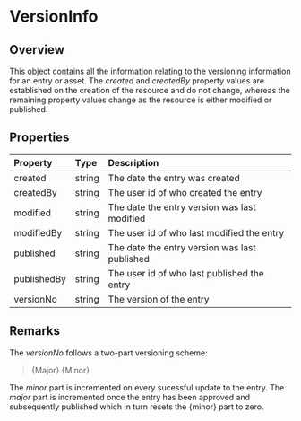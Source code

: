 # VersionInfo

## Overview

This object contains all the information relating to the versioning information for an entry or asset. The *created* and *createdBy* property values are established on the creation of the resource and do not change, whereas the remaining property values change as the resource is either modified or published.

## Properties

| Property | Type | Description |
| :------- | :--- | :---------- |
| created | string | The date the entry was created |
| createdBy | string | The user id of who created the entry |
| modified | string | The date the entry version was last modified |
| modifiedBy | string | The user id of who last modified the entry |
| published | string | The date the entry version was last published |
| publishedBy | string | The user id of who last published the entry |
| versionNo | string | The version of the entry | 

## Remarks

The *versionNo* follows a two-part versioning scheme:

> {Major}.{Minor}

The *minor* part is incremented on every sucessful update to the entry. The *major* part is incremented once the entry has been approved and subsequently published which in turn resets the {minor} part to zero.